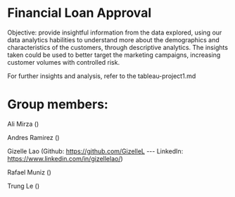 # Financial Loan Approval
Objective: provide insightful information from the data explored, using our data analytics habilities to understand more about the demographics and characteristics of the customers, through descriptive analytics. The insights taken could be used to better target the marketing campaigns, increasing customer volumes with controlled risk.

For further insights and analysis, refer to the tableau-project1.md

# Group members:

Ali Mirza ()

Andres Ramirez ()

Gizelle Lao (Github: https://github.com/GizelleL  --- LinkedIn: https://www.linkedin.com/in/gizellelao/)

Rafael Muniz ()

Trung Le ()

